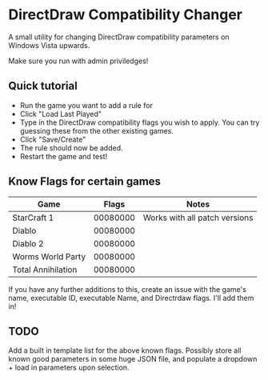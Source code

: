 # DirectDraw Compatibility Changer
A small utility for changing DirectDraw compatibility parameters on Windows Vista upwards.

Make sure you run with admin priviledges!

## Quick tutorial

* Run the game you want to add a rule for
* Click "Load Last Played"
* Type in the DirectDraw compatibility flags you wish to apply. You can try guessing these from the other existing games.
* Click "Save/Create"
* The rule should now be added.
* Restart the game and test!

## Know Flags for certain games

Game|Flags|Notes
----|-----|-----
StarCraft 1|00080000|Works with all patch versions
Diablo|00080000|
Diablo 2|00080000|
Worms World Party|00080000|
Total Annihilation|00080000|

If you have any further additions to this, create an issue with the game's name, executable ID, executable Name, and Directrdaw flags. I'll add them in!

## TODO

Add a built in template list for the above known flags. Possibly store all known good parameters in some huge JSON file, and populate a dropdown + load in parameters upon selection.

